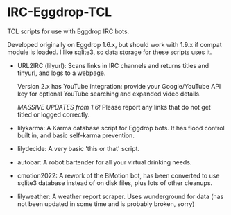 IRC-Eggdrop-TCL
===============

TCL scripts for use with Eggdrop IRC bots.

Developed originally on Eggdrop 1.6.x, but should work with 1.9.x if compat module is loaded. I like sqlite3, so data storage for these scripts uses it. 

- URL2IRC (lilyurl): Scans links in IRC channels and returns titles and tinyurl, and logs to a webpage. 
  
  Version 2.x has YouTube integration: provide your Google/YouTube API key for optional YouTube searching and expanded video details. 

  *MASSIVE UPDATES from 1.6!* Please report any links that do not get titled or logged correctly. 

- lilykarma: A Karma database script for Eggdrop bots. It has flood control built in, and basic self-karma prevention. 

- lilydecide: A very basic 'this or that' script. 

- autobar: A robot bartender for all your virtual drinking needs. 

- cmotion2022: A rework of the BMotion bot, has been converted to use sqlite3 database instead of on disk files, plus lots of other cleanups. 

- lilyweather: A weather report scraper. Uses wunderground for data (has not been updated in some time and is probably broken, sorry) 


